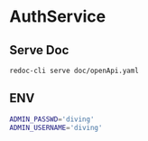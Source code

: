 # AuthService

## Serve Doc

```
redoc-cli serve doc/openApi.yaml
```

## ENV

```bash
ADMIN_PASSWD='diving'
ADMIN_USERNAME='diving'
```
